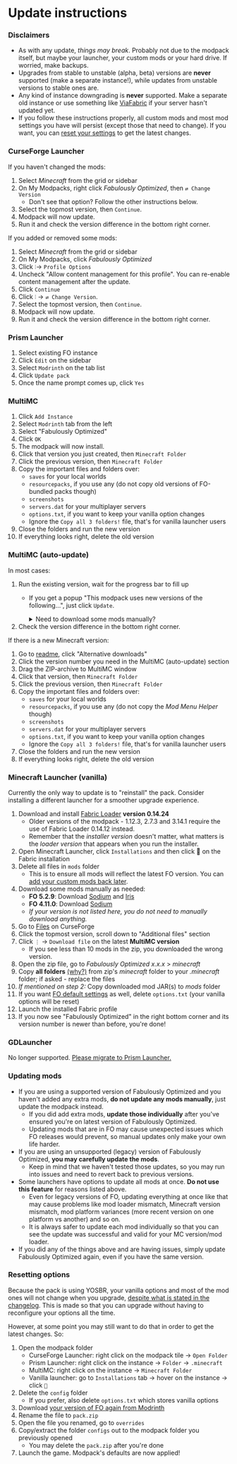 # Update instructions

### Disclaimers

- As with any update, *things may break*. Probably not due to the modpack itself, but maybe your launcher, your custom mods or your hard drive. If worried, make backups.
- Upgrades from stable to unstable (alpha, beta) versions are **never** supported (make a separate instance!), while updates from unstable versions to stable ones are.
- Any kind of instance downgrading is **never** supported. Make a separate old instance or use something like [ViaFabric](https://www.curseforge.com/minecraft/mc-mods/viafabric) if your server hasn't updated yet.
- If you follow these instructions properly, all custom mods and most mod settings you have will persist (except those that need to change). If you want, you can [reset your settings](#resetting-settings) to get the latest changes.

### CurseForge Launcher

If you haven't changed the mods:

1. Select _Minecraft_ from the grid or sidebar
2. On My Modpacks, right click _Fabulously Optimized_, then `⇄ Change Version`
   * Don't see that option? Follow the other instructions below.
3. Select the topmost version, then `Continue`.
4. Modpack will now update.
5. Run it and check the version difference in the bottom right corner.

If you added or removed some mods:

1. Select _Minecraft_ from the grid or sidebar
2. On My Modpacks, click _Fabulously Optimized_
3. Click `⫶`→ `Profile Options`
4. Uncheck "Allow content management for this profile". You can re-enable content management after the update.
5. Click `Continue`
6. Click `⫶` → `⇄ Change Version`.
7. Select the topmost version, then `Continue`.
8. Modpack will now update.
9. Run it and check the version difference in the bottom right corner.

### Prism Launcher

1. Select existing FO instance
2. Click `Edit` on the sidebar
3. Select `Modrinth` on the tab list
4. Click `Update pack`
5. Once the name prompt comes up, click `Yes`

### MultiMC

1. Click `Add Instance`
2. Select `Modrinth` tab from the left
3. Select "Fabulously Optimized"
4. Click `OK`
5. The modpack will now install.
6. Click that version you just created, then `Minecraft Folder`
7. Click the previous version, then `Minecraft Folder`
8. Copy the important files and folders over:
   * `saves` for your local worlds
   * `resourcepacks`, if you use any (do not copy old versions of FO-bundled packs though)
   * `screenshots`
   * `servers.dat` for your multiplayer servers
   * `options.txt`, if you want to keep your vanilla option changes
   * Ignore the `Copy all 3 folders!` file, that's for vanilla launcher users 
9. Close the folders and run the new version
10. If everything looks right, delete the old version

### MultiMC (auto-update)

In most cases:

1. Run the existing version, wait for the progress bar to fill up
   * If you get a popup "This modpack uses new versions of the following...", just click `Update`.
       <details>
          <summary>Need to download some mods manually?</summary>
          If you get asked to download a specific jar, it means I am not allowed to bundle it and you must add it manually:

        1. Copy and paste the given address to your browser
        2. Click `Cancel Launch`
        3. Click `Download` on the mod
        4. On MultiMC, click on the instance, then click `View Mods`
        5. Drag the downloaded mod into the mod list
        6. Click `Launch`
  
      </details>
2. Check the version difference in the bottom right corner.

If there is a new Minecraft version:

1. Go to [readme](https://github.com/Fabulously-Optimized/fabulously-optimized#downloads), click "Alternative downloads"
2. Click the version number you need in the MultiMC (auto-update) section
3. Drag the ZIP-archive to MultiMC window
4. Click that version, then `Minecraft Folder`
5. Click the previous version, then `Minecraft Folder`
6. Copy the important files and folders over:
   * `saves` for your local worlds
   * `resourcepacks`, if you use any (do not copy the _Mod Menu Helper_ though)
   * `screenshots`
   * `servers.dat` for your multiplayer servers
   * `options.txt`, if you want to keep your vanilla option changes
   * Ignore the `Copy all 3 folders!` file, that's for vanilla launcher users 
7. Close the folders and run the new version
8. If everything looks right, delete the old version

### Minecraft Launcher (vanilla)

Currently the only way to update is to "reinstall" the pack. Consider installing a different launcher for a smoother upgrade experience.

1. Download and install [Fabric Loader](https://fabricmc.net/use/) **version 0.14.24**
   * Older versions of the modpack - 1.12.3, 2.7.3 and 3.14.1 require the use of Fabric Loader 0.14.12 instead.
   * Remember that the _installer version_ doesn't matter, what matters is the _loader version_ that appears when you run the installer.
2. Open Minecraft Launcher, click `Installations` and then click 📂 on the Fabric installation
3. Delete all files in `mods` folder
   * This is to ensure all mods will reflect the latest FO version. You can [add your custom mods back later](adding-more-mods.md).
4. Download some mods manually as needed:
   * **FO 5.2.9**: Download [Sodium](https://modrinth.com/mod/sodium/version/mc1.20-0.4.10) and [Iris](https://modrinth.com/mod/iris/version/1.6.4+1.20)
   * **FO 4.11.0**: Download [Sodium](https://modrinth.com/mod/sodium/version/mc1.19.4-0.4.10)
   * _If your version is not listed here, you do not need to manually download anything._
5. Go to [Files](https://www.curseforge.com/minecraft/modpacks/fabulously-optimized/files?showAlphaFiles=show) on CurseForge
6. Click the topmost version, scroll down to "Additional files" section
7. Click `⋮` → `Download file` on the latest **MultiMC version**
   * If you see less than 10 mods in the zip, you downloaded the wrong version.  
8. Open the zip file, go to _Fabulously Optimized x.x.x_ > _minecraft_
9. Copy **all folders** [(why?)](vanilla-launcher-faq.md#so-i-just-copy-the-mods-right) from zip's _minecraft_ folder to your _.minecraft_ folder; if asked - replace the files
10. _If mentioned on step 2:_ Copy downloaded mod JAR(s) to _mods_ folder
11. If you want [FO default settings](changed-options.md) as well, delete `options.txt` (your vanilla options will be reset)
12. Launch the installed Fabric profile
13. If you now see "Fabulously Optimized" in the right bottom corner and its version number is newer than before, you're done!

### GDLauncher

No longer supported. [Please migrate to Prism Launcher.](install-instructions.md#gdlauncher)

### Updating mods

* If you are using a supported version of Fabulously Optimized and you haven't added any extra mods, **do not update any mods manually**, just update the modpack instead.
   * If you did add extra mods, **update those individually** after you've ensured you're on latest version of Fabulously Optimized.
   * Updating mods that are in FO may cause unexpected issues which FO releases would prevent, so manual updates only make your own life harder.
* If you are using an unsupported (legacy) version of Fabulously Optimized, **you may carefully update the mods**.
   * Keep in mind that we haven't tested those updates, so you may run into issues and need to revert back to previous versions.
* Some launchers have options to update all mods at once. **Do not use this feature** for reasons listed above.
    * Even for legacy versions of FO, updating everything at once like that may cause problems like mod loader mismatch, Minecraft version mismatch, mod platform variances (more recent version on one platform vs another) and so on.
    * It is always safer to update each mod individually so that you can see the update was successful and valid for your MC version/mod loader.
* If you did any of the things above and are having issues, simply update Fabulously Optimized again, even if you have the same version.

### Resetting options

Because the pack is using YOSBR, your vanilla options and most of the mod ones will not change when you upgrade, [despite what is stated in the changelog](https://github.com/Fabulously-Optimized/fabulously-optimized/blob/main/CHANGELOG.md). This is made so that you can upgrade without having to reconfigure your options all the time. 

However, at some point you may still want to do that in order to get the latest changes. So:

1. Open the modpack folder
   * CurseForge Launcher: right click on the modpack tile → `Open Folder`
   * Prism Launcher: right click on the instance → `Folder` → `.minecraft`
   * MultiMC: right click on the instance → `Minecraft Folder`
   * Vanilla launcher: go to `Installations` tab → hover on the instance → click `📁`
2. Delete the `config` folder
   * If you prefer, also delete `options.txt` which stores vanilla options
3. Download [your version of FO again from Modrinth](https://modrinth.com/modpack/fabulously-optimized/versions)
4. Rename the file to `pack.zip`
5. Open the file you renamed, go to `overrides`
6. Copy/extract the folder `configs` out to the modpack folder you previously opened
   * You may delete the `pack.zip` after you're done
7. Launch the game. Modpack's defaults are now applied!
